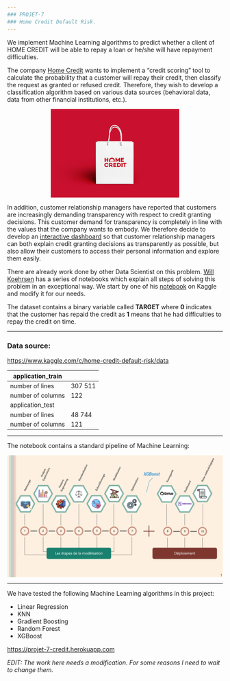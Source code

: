 ```yaml
---
### PROJET-7
### Home Credit Default Risk. 
---
```


We implement Machine Learning algorithms to predict whether a client of HOME CREDIT will be able to repay a loan or he/she will have repayment difficulties.

The company [Home Credit](https://www.homecredit.net) wants to implement a “credit scoring” tool to calculate the probability that a customer will repay their credit, then classify the request as granted or refused credit. Therefore, they wish to develop a classification algorithm based on various data sources (behavioral data, data from other financial institutions, etc.).

<p align="center">
<img align="center" src="support\home_credit_logo.jpeg" style="width: 300px" />
</p>

In addition, customer relationship managers have reported that customers are increasingly demanding transparency with respect to credit granting decisions. This customer demand for transparency is completely in line with the values that the company wants to embody. We therefore decide to develop an [interactive dashboard](https://projet-7-credit.herokuapp.com) so that customer relationship managers can both explain credit granting decisions as transparently as possible, but also allow their customers to access their personal information and explore them easily.

There are already work done by other Data Scientist on this problem. [Will Koehrsen](https://www.kaggle.com/willkoehrsen) has a series of notebooks which explain all steps of solving this problem in an exceptional way. We start by one of his [notebook](https://www.kaggle.com/willkoehrsen/start-here-a-gentle-introduction/notebook) on Kaggle and modify it for our needs.

The dataset contains a binary variable called **TARGET** where **0** indicates that the customer has repaid the credit as **1** means that he had difficulties to repay the credit on time. 

---
### Data source:

https://www.kaggle.com/c/home-credit-default-risk/data

| application_train  |   |
|---|---|
|  number of lines |   307 511 |
|  number of columns |   122 |
| application_test  |   |
|  number of lines |   48 744 |
|  number of columns |   121 |

---

The notebook contains a standard pipeline of Machine Learning:

<p align="center">
<img align="center" src="support\MlOps.jpeg" style="width: 700px" />
</p>

---
We have tested the following Machine Learning algorithms in this project:
- Linear Regression
- KNN
- Gradient Boosting
- Random Forest
- XGBoost

https://projet-7-credit.herokuapp.com


_EDIT: The work here needs a modification. For some reasons I need to wait to change them._
